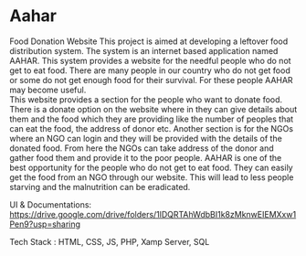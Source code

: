 # Aahar
Food Donation Website
This project is aimed at developing a leftover food distribution system. The system is an internet based application named AAHAR. This system provides a website for the needful people who do not get to eat food. There are many people in our country who do not get food or some do not get enough food for their survival. For these people AAHAR may become useful. </br>
This website provides a section for the people who want to donate food. There is a donate option on the website where in they can give details about them and the food which they are providing like the number of peoples that can eat the food, the address of donor etc. Another section is for the NGOs where an NGO can login and they will be provided with the details of the donated food. From here the NGOs can take address of the donor and gather food them and provide it to the poor people.
AAHAR is one of the best opportunity for the people who do not get to eat food. They can easily get the food from an NGO through our website. This will lead to less people starving and the malnutrition can be eradicated.


UI & Documentations:
https://drive.google.com/drive/folders/1lDQRTAhWdbBI1k8zMknwEIEMXxw1Pen9?usp=sharing


Tech Stack : HTML, CSS, JS, PHP, Xamp Server, SQL
